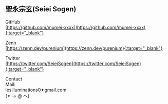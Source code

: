 ## 聖永宗玄(Seiei Sogen)

GitHub<br>
[https://github.com/mumei-xxxx](https://github.com/mumei-xxxx){:target="_blank"}

Zenn<br>
[https://zenn.dev/purenium](https://zenn.dev/purenium){:target="_blank"}

Twitter<br>
[https://twitter.com/SeieiSogen](https://twitter.com/SeieiSogen){:target="_blank"}

Contact<br>
Mail:<br>
lesilluminations0✦gmail.com<br>
(✦ → @ へ)
